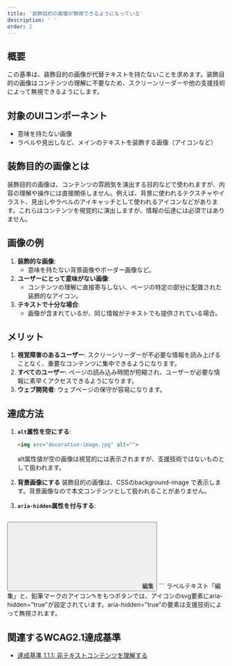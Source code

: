 ```yaml
---
title: '装飾目的の画像が無視できるようになっている'
description: ' '
order: 2
---
```


## 概要
この基準は、装飾目的の画像が代替テキストを持たないことを求めます。装飾目的の画像はコンテンツの理解に不要なため、スクリーンリーダーや他の支援技術によって無視できるようにします。

## 対象のUIコンポーネント
* 意味を持たない画像
* ラベルや見出しなど、メインのテキストを装飾する画像（アイコンなど）

## 装飾目的の画像とは

装飾目的の画像は、コンテンツの雰囲気を演出する目的などで使われますが、内容の理解や操作には直接関係しません。例えば、背景に使われるテクスチャやイラスト、見出しやラベルのアイキャッチとして使われるアイコンなどがあります。これらはコンテンツを視覚的に演出しますが、情報の伝達には必須ではありません。

## 画像の例

1. **装飾的な画像**:
   - 意味を持たない背景画像やボーダー画像など。
1. **ユーザーにとって意味がない画像**:
   - コンテンツの理解に直接寄与しない、ページの特定の部分に配置された装飾的なアイコン。
1. **テキストで十分な場合**:
   - 画像が含まれているが、同じ情報がテキストでも提供されている場合。

## メリット
1. **視覚障害のあるユーザー**: スクリーンリーダーが不必要な情報を読み上げることなく、重要なコンテンツに集中できるようになります。
2. **すべてのユーザー**: ページの読み込み時間が短縮され、ユーザーが必要な情報に素早くアクセスできるようになります。
3. **ウェブ開発者**: ウェブページの保守が容易になります。

## 達成方法
1. **`alt`属性を空にする**:
    ```html
    <img src="decorative-image.jpg" alt="">
    ```
    alt属性値が空の画像は視覚的には表示されますが、支援技術ではないものとして扱われます。

1. **背景画像にする**
装飾目的の画像は、CSSのbackground-image で表示します。背景画像なので本文コンテンツとして扱われることがありません。

1. **`aria-hidden`属性を付与する**:
    ```html
<button>
	<svg aria-hidden=”true”>略</svg>
編集
</button>
    ```
ラベルテキスト「編集」と、鉛筆マークのアイコン✎をもつボタンでは、アイコンのsvg要素にaria-hidden="true"が設定されています。aria-hidden=”true”の要素は支援技術によって無視されます。

## 関連するWCAG2.1達成基準
- [達成基準 1.1.1: 非テキストコンテンツを理解する](https://waic.jp/translations/WCAG21/Understanding/non-text-content.html)